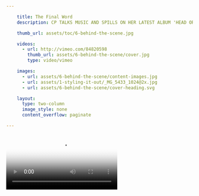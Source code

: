 ```yaml
---

    title: The Final Word
    description: CP TALKS MUSIC AND SPILLS ON HER LATEST ALBUM 'HEAD OR HEART'

    thumb_url: assets/toc/6-behind-the-scene.jpg

    videos:
      - url: http://vimeo.com/84820598
        thumb_url: assets/6-behind-the-scene/cover.jpg
        type: video/vimeo

    images:
      - url: assets/6-behind-the-scene/content-images.jpg
      - url: assets/1-styling-it-out/_MG_5433_1024@2x.jpg
      - url: assets/6-behind-the-scene/cover-heading.svg

    layout:
      type: two-column
      image_style: none
      content_overflow: paginate

---
```


<video data-media-id="videos:1" type="video/vimeo" src="http://vimeo.com/84820598" poster="../assets/6-behind-the-scene/cover.jpg"/>

<div class="column-break"></div>

<h4>Where did the name for your new album come from?</h4>

Head or Heart is all about learning which gut instinct to trust. Do you go with your head or your heart? It’s a question I think all girls ask themselves at one time or another. So each song is either a ‘head’ song or a ‘heart’ song...it’s up to you to decide!

<h4>Where was the album recorded?</h4>

I’m pretty lucky on this...I got the chance to record in London, LA and New York, which was awesome because travelling and seeing new places is totally one of my favourite things – and a huge source of inspiration!

<img src="assets/6-behind-the-scene/content-images.jpg" data-media-id="images:1">

<h4>Who produced the album?</h4>

I worked with a few producers on Head or Heart, including Butch Walker, John Hill and Jamie Scott, but the majority was done by my favourite person, the amazing Jake Gosling. We have an unbelievable connection and really understand each other which makes working together sooo easy!

<h4>Any musical collaborations you can share with us?</h4>

Actually yes, there are a couple! I worked with Jack Antanoff from the band FUN as well as Ed Sheeran which was so exciting! They’re both super talented guys and I absolutely adore them – I can’t wait for people to hear the tracks!

<img src="assets/1-styling-it-out/_MG_5433_1024@2x.jpg" data-media-id="images:2">
